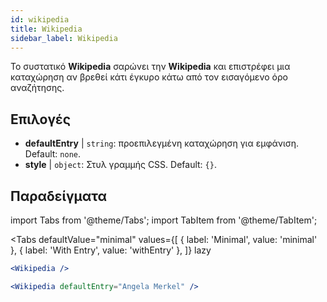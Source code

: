 ```yaml
---
id: wikipedia 
title: Wikipedia
sidebar_label: Wikipedia
---
```


Το συστατικό **Wikipedia** σαρώνει την **Wikipedia** και επιστρέφει μια καταχώρηση αν βρεθεί κάτι έγκυρο κάτω από τον εισαγόμενο όρο αναζήτησης.

## Επιλογές

* __defaultEntry__ | `string`: προεπιλεγμένη καταχώρηση για εμφάνιση. Default: `none`.
* __style__ | `object`: Στυλ γραμμής CSS. Default: `{}`.


## Παραδείγματα

import Tabs from '@theme/Tabs';
import TabItem from '@theme/TabItem';

<Tabs
    defaultValue="minimal"
    values={[
        { label: 'Minimal', value: 'minimal' },
        { label: 'With Entry', value: 'withEntry' },
    ]}
    lazy
>

<TabItem value="minimal">

```jsx live
<Wikipedia />
```

</TabItem>

<TabItem value="withEntry">

```jsx live
<Wikipedia defaultEntry="Angela Merkel" />
```

</TabItem>

</Tabs>

